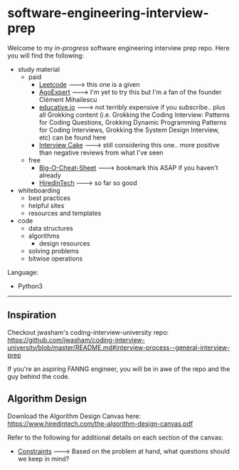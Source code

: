 # software-engineering-interview-prep

Welcome to my *in-progress* software engineering interview prep repo. Here you will find the following:

- study material
    - paid
      - [Leetcode](https://leetcode.com) ---> this one is a given
      - [AgoExpert](https://www.algoexpert.io/product) ---> I'm yet to try this but I'm a fan of the founder Clément Mihailescu
      - [educative.io](https://www.educative.io) ---> not terribly expensive if you subscribe.. plus all Grokking content (i.e. Grokking the Coding Interview: Patterns for Coding Questions, Grokking Dynamic Programming Patterns for Coding Interviews, Grokking the System Design Interview, etc) can be found here
      - [Interview Cake](https://www.interviewcake.com) ---> still considering this one.. more positive than negative reviews from what I've seen  
    - free
      - [Big-O-Cheat-Sheet](https://www.bigocheatsheet.com) ---> bookmark this ASAP if you haven't already
      - [HiredInTech](https://www.hiredintech.com/classrooms/algorithm-design/lesson/31) ---> so far so good
- whiteboarding
    - best practices
    - helpful sites
    - resources and templates
- code
    - data structures
    - algorithms
      - design resources
    - solving problems
    - bitwise operations


Language:
- Python3

---

## Inspiration

Checkout jwasham's coding-interview-university repo: https://github.com/jwasham/coding-interview-university/blob/master/README.md#interview-process--general-interview-prep

If you're an aspiring FANNG engineer, you will be in awe of the repo and the guy behind the code.

## Algorithm Design

Download the Algorithm Design Canvas here: https://www.hiredintech.com/the-algorithm-design-canvas.pdf

Refer to the following for additional details on each section of the canvas:
- [Constraints](https://www.hiredintech.com/the-common-constraints-handout.pdf) ---> Based on the problem at hand, what questions should we keep in mind?
